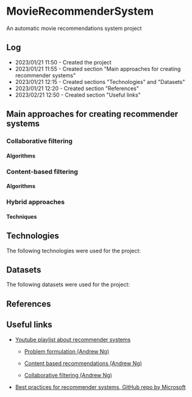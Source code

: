 # MovieRecommenderSystem
An automatic movie recommendations system project

## Log
* 2023/01/21 11:50 - Created the project
* 2023/01/21 11:55 - Created section "Main approaches for creating recommender systems"
* 2023/01/21 12:15 - Created sections "Technologies" and "Datasets"
* 2023/01/21 12:20 - Created section "References"
* 2023/02/21 12:50 - Created section "Useful links"

## Main approaches for creating recommender systems
### Collaborative filtering
#### Algorithms
### Content-based filtering
#### Algorithms
### Hybrid approaches
#### Techniques

## Technologies
The following technologies were used for the project:

## Datasets
The following datasets were used for the project:

## References

## Useful links

* [Youtube playlist about recommender systems](https://www.youtube.com/playlist?list=PL3ZVX5cUMdLbiFgitZszhnMUZHDDEL0rS)

    - [Problem formulation (Andrew Ng) ](https://www.youtube.com/watch?v=giIXNoiqO_U)
    
    - [Content based recommendations (Andrew Ng)](https://www.youtube.com/watch?v=9siFuMMHNIA)
    
    - [Collaborative filtering (Andrew Ng)](https://www.youtube.com/watch?v=9AP-DgFBNP4)


* [Best practices for recommender systems, GitHub repo by Microsoft](https://github.com/microsoft/recommenders)
